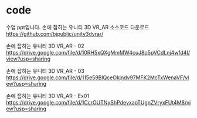 # code
수업 ppt입니다.
손에 잡히는 유니티 3D VR_AR 소스코드 다운로드
https://github.com/bjpublic/unity3dvrar/

손에 잡히는 유니티 3D VR_AR - 02
https://drive.google.com/file/d/10RH5xQXgMmMW4cuJ8q5pVCdLnj4wfd4I/view?usp=sharing

손에 잡히는 유니티 3D VR_AR - 03
https://drive.google.com/file/d/115e59BlQceOkjndv97MFK2McTxWenaVF/view?usp=sharing

손에 잡히는 유니티 3D VR_AR - Ex01
https://drive.google.com/file/d/1CcrOUTNyShPdeyxapTUgnZVryxFUt4M8/view?usp=sharing
